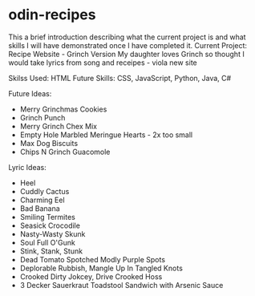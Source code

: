 # odin-recipes
This a brief introduction describing what the current project is and what skills I will have demonstrated once I have completed it. 
Current Project: Recipe Website - Grinch Version
My daughter loves Grinch so thought I would take lyrics from song and receipes - viola new site

Skilss Used: HTML
Future Skills: CSS, JavaScript, Python, Java, C#

Future Ideas:
- Merry Grinchmas Cookies
- Grinch Punch
- Merry Grinch Chex Mix
- Empty Hole Marbled Meringue Hearts - 2x too small
- Max Dog Biscuits
- Chips N Grinch Guacomole

Lyric Ideas:

- Heel
- Cuddly Cactus
- Charming Eel
- Bad Banana
- Smiling Termites
- Seasick Crocodile
- Nasty-Wasty Skunk
- Soul Full O'Gunk
- Stink, Stank, Stunk
- Dead Tomato Spotched Modly Purple Spots
- Deplorable Rubbish, Mangle Up In Tangled Knots
- Crooked Dirty Jokcey, Drive Crooked Hoss
- 3 Decker Sauerkraut Toadstool Sandwich with Arsenic Sauce
